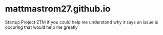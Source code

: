 # mattmastrom27.github.io
Startup Project ZTM
if you could help me understand why it says an issue is occuring that would help me greatly 

